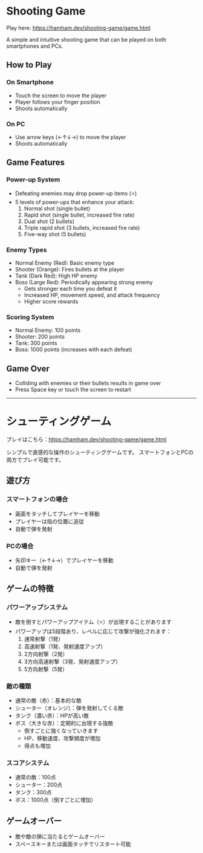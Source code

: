 # Shooting Game

Play here: https://hamham.dev/shooting-game/game.html

A simple and intuitive shooting game that can be played on both smartphones and PCs.

## How to Play

### On Smartphone
- Touch the screen to move the player
- Player follows your finger position
- Shoots automatically

### On PC
- Use arrow keys (←↑↓→) to move the player
- Shoots automatically

## Game Features

### Power-up System
- Defeating enemies may drop power-up items (⭐)
- 5 levels of power-ups that enhance your attack:
  1. Normal shot (single bullet)
  2. Rapid shot (single bullet, increased fire rate)
  3. Dual shot (2 bullets)
  4. Triple rapid shot (3 bullets, increased fire rate)
  5. Five-way shot (5 bullets)

### Enemy Types
- Normal Enemy (Red): Basic enemy type
- Shooter (Orange): Fires bullets at the player
- Tank (Dark Red): High HP enemy
- Boss (Large Red): Periodically appearing strong enemy
  * Gets stronger each time you defeat it
  * Increased HP, movement speed, and attack frequency
  * Higher score rewards

### Scoring System
- Normal Enemy: 100 points
- Shooter: 200 points
- Tank: 300 points
- Boss: 1000 points (increases with each defeat)

## Game Over
- Colliding with enemies or their bullets results in game over
- Press Space key or touch the screen to restart

---

# シューティングゲーム

プレイはこちら：https://hamham.dev/shooting-game/game.html

シンプルで直感的な操作のシューティングゲームです。
スマートフォンとPCの両方でプレイ可能です。

## 遊び方

### スマートフォンの場合
- 画面をタッチしてプレイヤーを移動
- プレイヤーは指の位置に追従
- 自動で弾を発射

### PCの場合
- 矢印キー（←↑↓→）でプレイヤーを移動
- 自動で弾を発射

## ゲームの特徴

### パワーアップシステム
- 敵を倒すとパワーアップアイテム（⭐）が出現することがあります
- パワーアップは5段階あり、レベルに応じて攻撃が強化されます：
  1. 通常射撃（1発）
  2. 高速射撃（1発、発射速度アップ）
  3. 2方向射撃（2発）
  4. 3方向高速射撃（3発、発射速度アップ）
  5. 5方向射撃（5発）

### 敵の種類
- 通常の敵（赤）：基本的な敵
- シューター（オレンジ）：弾を発射してくる敵
- タンク（濃い赤）：HPが高い敵
- ボス（大きな赤）：定期的に出現する強敵
  * 倒すごとに強くなっていきます
  * HP、移動速度、攻撃頻度が増加
  * 得点も増加

### スコアシステム
- 通常の敵：100点
- シューター：200点
- タンク：300点
- ボス：1000点（倒すごとに増加）

## ゲームオーバー
- 敵や敵の弾に当たるとゲームオーバー
- スペースキーまたは画面タッチでリスタート可能
